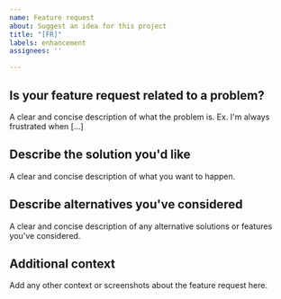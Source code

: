 ```yaml
---
name: Feature request
about: Suggest an idea for this project
title: "[FR]"
labels: enhancement
assignees: ''

---
```


## Is your feature request related to a problem?<br/>
A clear and concise description of what the problem is. Ex. I'm always frustrated when [...]

## Describe the solution you'd like<br/>
A clear and concise description of what you want to happen.

## Describe alternatives you've considered<br/>
A clear and concise description of any alternative solutions or features you've considered.

## Additional context<br/>
Add any other context or screenshots about the feature request here.
